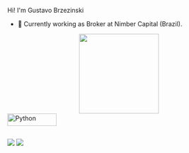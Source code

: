 Hi! I'm Gustavo Brzezinski

- 🔭 Currently working as Broker at Nimber Capital (Brazil).

<div align="center">
  <a href="https://github.com/gustavobrze">
  <img height="180em" src="https://github-readme-stats.vercel.app/api?username=gustavobrze&show_icons=true&theme=midnight-purple&include_all_commits=true&count_private=true"/>
</div>

<img align="center" alt="Python" height="28" width="111" src="https://img.shields.io/badge/Python-3776AB?style=for-the-badge&logo=python&logoColor=white">
  
##
 
<a href="https://www.linkedin.com/in/gustavo-sendtko-brzezinski-09a254171/" target="_blank"><img src="https://img.shields.io/badge/LinkedIn-0077B5?style=for-the-badge&logo=linkedin&logoColor=white" target="_blank"></a>
<a href = "mailto:gustavobrze@hotmail.com"><img src="https://img.shields.io/badge/Microsoft_Outlook-0078D4?style=for-the-badge&logo=microsoft-outlook&logoColor=white" target="_blank"></a>
